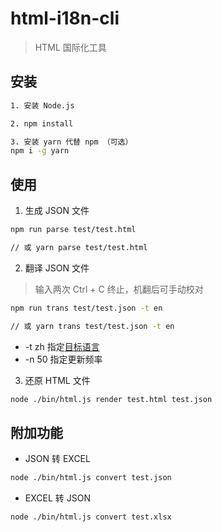 # html-i18n-cli

> HTML 国际化工具

## 安装

``` sh
1. 安装 Node.js

2. npm install 

3. 安装 yarn 代替 npm （可选）
npm i -g yarn 

```

## 使用

1. 生成 JSON 文件

``` sh
npm run parse test/test.html

// 或 yarn parse test/test.html
```

2. 翻译 JSON 文件

> 输入两次 Ctrl + C 终止，机翻后可手动校对

``` sh
npm run trans test/test.json -t en

// 或 yarn trans test/test.json -t en
```

  * -t zh 指定[目标语言](http://api.fanyi.baidu.com/doc/21)
  * -n 50 指定更新频率

3. 还原 HTML 文件

``` sh
node ./bin/html.js render test.html test.json
```

## 附加功能

* JSON 转 EXCEL

``` sh
node ./bin/html.js convert test.json
```

* EXCEL 转 JSON

``` sh
node ./bin/html.js convert test.xlsx
```
